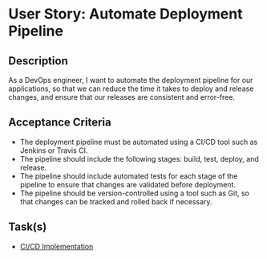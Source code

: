 # User Story: Automate Deployment Pipeline

## Description
As a DevOps engineer, I want to automate the deployment pipeline for our applications, so that we can reduce the time it takes to deploy and release changes, and ensure that our releases are consistent and error-free.

## Acceptance Criteria
- The deployment pipeline must be automated using a CI/CD tool such as Jenkins or Travis CI.
- The pipeline should include the following stages: build, test, deploy, and release.
- The pipeline should include automated tests for each stage of the pipeline to ensure that changes are validated before deployment.
- The pipeline should be version-controlled using a tool such as Git, so that changes can be tracked and rolled back if necessary.

## Task(s)

- [CI/CD Implementation](./tasks/CI-CD_pipeline_implmention.md)
